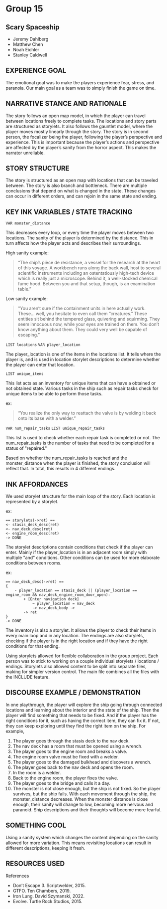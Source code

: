 # Group 15
## Scary Spaceship
- Jeremy Dahlberg
- Matthew Chen
- Noah Eichler
- Stanley Caldwell

## EXPERIENCE GOAL

The emotional goal was to make the players experience fear, stress, and paranoia.
Our main goal as a team was to simply finish the game on time.

## NARRATIVE STANCE AND RATIONALE

The story follows an open map model, in which the player can travel between locations freely to complete tasks. The locations and story parts are structured as storylets. It also follows the gauntlet model, where the player moves mostly linearly through the story.
The story is in second person, the focalizer being the player, following the player’s perspective and experience. This is important because the player’s actions and perspective are affected by the player’s sanity from the horror aspect. This makes the narrator unreliable.

## STORY STRUCTURE

The story is structured as an open map with locations that can be traveled between.
The story is also branch and bottleneck.
There are multiple conclusions that depend on what is changed in the state.
These changes can occur in different orders, and can rejoin in the same state and ending.

## KEY INK VARIABLES / STATE TRACKING

`VAR monster_distance`

This decreases every loop, or every time the player moves between two locations.
The sanity of the player is determined by the distance.
This in turn affects how the player acts and describes their surroundings.

High sanity example:
> “The ship’s pièce de résistance, a vessel for the research at the heart of this voyage. A workbench runs along the back wall, host to several scientific instruments including an ostentatiously high-tech device which is really just a microscope. Behind it, a well-stocked chemical fume hood. Between you and that setup, though, is an examination table.”

Low sanity example:
> "You aren’t sure if the containment units in here actually work. These… well, you hesitate to even call them “creatures.” These entities sit behind the tempered glass, quivering and squirming. They seem innocuous now, while your eyes are trained on them. You don’t know anything about them. They could very well be capable of escaping.”

`LIST locations`
`VAR player_location`

The player_location is one of the items in the locations list.
It tells where the player is, and is used in location storylet descriptions to determine whether the player can enter that location.

`LIST unique_items`

This list acts as an inventory for unique items that can have a obtained or not obtained state.
Various tasks in the ship such as repair tasks check for unique items to be able to perform those tasks.

ex:
>“You realize the only way to reattach the valve is by welding it back onto its base with a welder.”

`VAR num_repair_tasks`
`LIST unique_repair_tasks`

This list is used to check whether each repair task is completed or not.
The num_repair_tasks is the number of tasks that need to be completed for a status of "repaired."

Based on whether the num_repair_tasks is reached and the monster_distance when the player is finished,
the story conclusion will reflect that. In total, this results in 4 different endings.

## INK AFFORDANCES

We used storylet structure for the main loop of the story. 
Each location is represented by a storylet. 

ex:
```
== storylets(->ret) ==
<- stasis_deck_desc(ret)
<- nav_deck_desc(ret)
<- engine_room_desc(ret)
-> DONE
```

The storylet descriptions contain conditions that check if the player can enter.
Mainly if the player_location is in an adjacent room simply with multiple "and" conditions.
Other conditions can be used for more elaborate conditions between rooms.

ex:
```
== nav_deck_desc(->ret) ==
{
    - player_location == stasis_deck || (player_location == engine_room && nav_deck_engine_room_door_open):
        + [Enter navigation deck]
            ~ player_location = nav_deck
            -> nav_deck_body ->
        -> ret
}
-> DONE
```

The inventory is also a storylet. It allows the player to check their items in every main loop and in any location.
The endings are also storylets, checking if the player is in the right location and if they have the right conditions for that ending.

Using storylets allowed for flexible collaboration in the group project.
Each person was to stick to working on a couple individual storylets / locations / endings.
Storylets also allowed content to be split into separate files, making for simpler version control.
The main file combines all the files with the INCLUDE feature.

## DISCOURSE EXAMPLE / DEMONSTRATION

In one playthrough, the player will explore the ship going through connected locations and learning about the interior and the state of the ship.
Then the player will find something that needs to be fixed.
And if the player has the right conditions for it, such as having the correct item, they can fix it.
If not, they can keep exploring until they find the right item on the ship.
For example, 
1. The player goes through the stasis deck to the nav deck.
2. The nav deck has a room that must be opened using a wrench.
3. The player goes to the engine room and breaks a valve.
4. The engine room valve must be fixed with a welder.
5. The player goes to the damaged bulkhead and discovers a wrench.
6. The player goes back to the nav deck and opens the room.
7. In the room is a welder.
8. Back to the engine room, the player fixes the valve.
9. The player goes to the bridge and calls it a day.
10. The monster is not close enough, but the ship is not fixed. So the player survives, but the ship fails.
With each movement through the ship, the monster_distance decreases.
When the monster distance is close enough, their sanity will change to low, becoming more nervous and paranoid.
Ship descriptions and their thoughts will become more fearful.

## SOMETHING COOL

Using a sanity system which changes the content depending on the sanity allowed for more variation.
This means revisiting locations can result in different descriptions, keeping it fresh.

## RESOURCES USED
References
- Don’t Escape 3. Scriptwelder, 2015.
- GTFO. Ten Chambers, 2019.
- Iron Lung. David Szymanski, 2022.
- Evolve. Turtle Rock Studios, 2015.

